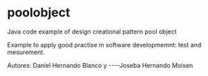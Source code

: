poolobject
==========

Java code example of  design creational pattern pool object

Example to apply good practise in software developmemnt: test and mesurement.

Autores: Daniel Hernando Blanco y 
----Joseba Hernando Moisen
